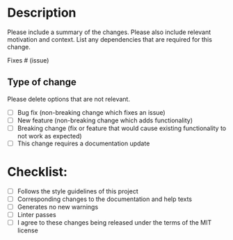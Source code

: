 # Description

Please include a summary of the changes. Please also include relevant motivation and context. List any dependencies that are required for this change.

Fixes # (issue)

## Type of change

Please delete options that are not relevant.

- [ ] Bug fix (non-breaking change which fixes an issue)
- [ ] New feature (non-breaking change which adds functionality)
- [ ] Breaking change (fix or feature that would cause existing functionality to not work as expected)
- [ ] This change requires a documentation update

# Checklist:

- [ ] Follows the style guidelines of this project
- [ ] Corresponding changes to the documentation and help texts
- [ ] Generates no new warnings
- [ ] Linter passes
- [ ] I agree to these changes being released under the terms of the MIT license
